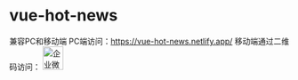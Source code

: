 # vue-hot-news
兼容PC和移动端
PC端访问：https://vue-hot-news.netlify.app/
移动端通过二维码访问：
<img width="37" height="42" alt="企业微信截图_b41afcf8-0ad2-485a-bb77-12fa4272ae70" src="https://github.com/user-attachments/assets/7400acbd-0606-4c2a-8d58-1cde1424a51f" />
